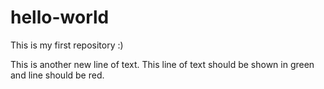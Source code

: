 # hello-world
This is my first repository :)

This is another new line of text.
This line of text should be shown in green and line should be red.

